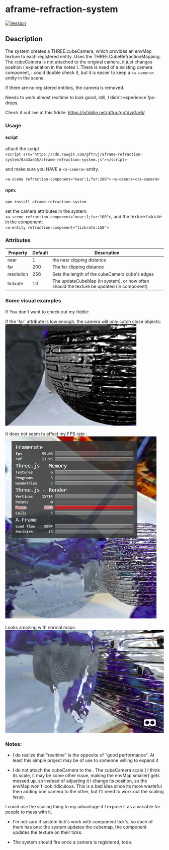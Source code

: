 # aframe-refraction-system
[![Version](https://img.shields.io/npm/v/aframe-refraction-system.svg?style=flat-square)](https://www.npmjs.com/package/aframe-refraction-system)

## Description

The system creates a THREE.cubeCamera, which provides an envMap texture to each registered entity. Uses the THREE.CubeRefractionMapping. The cubeCamera is not attached to the original camera, it just changes position ( explanation in the notes ).
There is need of a existing camera component, i could double check it, but it is easier to keep a `<a-camera>` entity in the scene.

If there are no registered entities, the camera is removed.

Needs to work almost realtime to look good, still, I didn't experience fps-drops.

Check it out live at this fiddle: https://jsfiddle.net/gftruj/gofdyd1a/6/.
### Usage
#### script
attach the script <br />
`<script src="https://cdn.rawgit.com/gftruj/aframe-refraction-system/8a43ae35/aframe-refraction-system.js"></script>`

and make sure you HAVE a `<a-camera>` entity.

`<a-scene refraction-component="near:1;far:100">`
`<a-camera></a-camera>`

#### npm:
`npm install aframe-refraction-system`

set the camera attributes in the system: <br />
`<a-scene refraction-component="near:1;far:100">`, 
and the texture tickrate in the component:<br />
 `<a-entity refraction-component="tickrate:150">`

### Attributes

| Property             | Default      | Description                                         |
|----------------------|--------------|-----------------------------------------------------|
| near         		   |      1       | the near clipping distance                          |
| far                  |      200     | The far clipping distance                           |
| resolution           |      256     | Sets the length of the cubeCamera cube's edges      |
| tickrate  		   |      10      | The updateCubeMap (in system), or how often should the texture be updated (in component) |

### Some visual examples
If You don't want to check out my fiddle:<br />

If the 'far' attribute is low enough, the camera will only catch close objects:<br />
![low far distance](https://github.com/gftruj/aframe-refraction-system/blob/master/pics/Screenshot%20(282).png)<br />


It does not seem to affect my FPS rate :<br />
![59 FPS](https://github.com/gftruj/aframe-refraction-system/blob/master/pics/Screenshot%20(283).png)<br />


Looks amazing with normal maps:<br />
![basic](https://github.com/gftruj/aframe-refraction-system/blob/master/pics/Screenshot%20(286).png)<br />
### Notes:
 - I do realize that "realtime" is the opposite of "good performance". At least this simple project may be of use to someone willing to expand it

 - I do not attach the cubeCamera to the <a-camera>. The cubeCamera scale ( I think its scale, it may be some other issue, making the envMap smaller) gets messed up, so instead of adjusting it I change its position, so the envMap won't look ridiculous. This is a bad idea since its more wasteful then adding one camera to the other, but I'll need to work out the scaling issue.

 I could use the scaling thing to my advantage if I expose it as a variable for people to mess with it.

 - I'm not sure if system tick's work with component tick's, so each of them has one: the system updates the cubemap, the component updates the texture on their ticks.

 - The system should fire once a camera is registered, todo.
